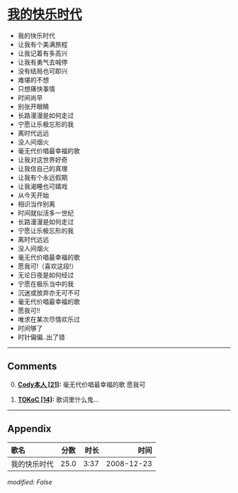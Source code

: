 # [我的快乐时代](https://music.163.com/song?id=30569058)

* 我的快乐时代
* 让我有个美满旅程
* 让我记着有多高兴
* 让我有勇气去喊停
* 没有结局也可即兴
* 难堪的不想
* 只想痛快事情
* 时间尚早
* 别张开眼睛
* 长路漫漫是如何走过
* 宁愿让乐极忘形的我
* 离时代远远
* 没人间烟火
* 毫无代价唱最幸福的歌
* 让我对这世界好奇
* 让我信自己的真理
* 让我有个永远假期
* 让我渴睡也可嬉戏
* 从今天开始
* 相识当作别离
* 时间就似活多一世纪
* 长路漫漫是如何走过
* 宁愿让乐极忘形的我
* 离时代远远
* 没人间烟火
* 毫无代价唱最幸福的歌
* 愿我可!（喜欢这段!）
* 无论日夜是如何经过
* 宁愿在极乐当中的我
* 沉迷或放弃亦无可不可
* 毫无代价唱最幸福的歌
* 愿我可!!
* 唯求在某次尽情欢乐过
* 时间够了
* 时针偏偏..出了错


---

## Comments
0. **[Cody本人 \[21\]](https://music.163.com/#/user/home?id=81592550):** 毫无代价唱最幸福的歌 愿我可

1. **[TOKoC \[14\]](https://music.163.com/#/user/home?id=69457629):** 歌词里什么鬼...



---

## Appendix

|歌名|分数|时长|时间|
|:---|:---:|---:|---:|
|我的快乐时代|25.0|3:37|2008-12-23

*modified: False*